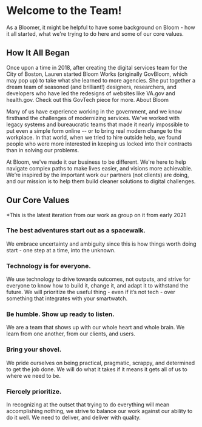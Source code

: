 # Welcome to the Team! 
As a Bloomer, it might be helpful to have some background on Bloom - how it all started, what we're trying to do here and some of our core values.

## How It All Began

Once upon a time in 2018, after creating the digital services team for the City of Boston, Lauren started Bloom Works (originally GovBloom, which may pop up) to take what she learned to more agencies. She put together a dream team of seasoned (and brilliant!) designers, researchers, and developers who have led the redesigns of websites like VA.gov and health.gov. Check out this GovTech piece for more.
About Bloom

Many of us have experience working in the government, and we know firsthand the challenges of modernizing services. We've worked with legacy systems and bureaucratic teams that made it nearly impossible to put even a simple form online -- or to bring real modern change to the workplace. In that world, when we tried to hire outside help, we found people who were more interested in keeping us locked into their contracts than in solving our problems.

At Bloom, we've made it our business to be different. We're here to help navigate complex paths to make lives easier, and visions more achievable.
We’re inspired by the important work our partners (not clients) are doing, and our mission is to help them build cleaner solutions to digital challenges.

## Our Core Values

*This is the latest iteration from our work as group on it from early 2021

### The best adventures start out as a spacewalk.
We embrace uncertainty and ambiguity since this is how things worth doing start - one step at a time, into the unknown.

### Technology is for everyone.
We use technology to drive towards outcomes, not outputs, and strive for everyone to know how to build it, change it, and adapt it to withstand the future. We will prioritize the useful thing - even if it’s not tech - over something that integrates with your smartwatch.

### Be humble. Show up ready to listen.
We are a team that shows up with our whole heart and whole brain. We learn from one another, from our clients, and users.

### Bring your shovel.
We pride ourselves on being practical, pragmatic, scrappy, and determined to get the job done. We will do what it takes if it means it gets all of us to where we need to be.

### Fiercely prioritize.
In recognizing at the outset that trying to do everything will mean accomplishing nothing, we strive to balance our work against our ability to do it well. We need to deliver, and deliver with quality.
